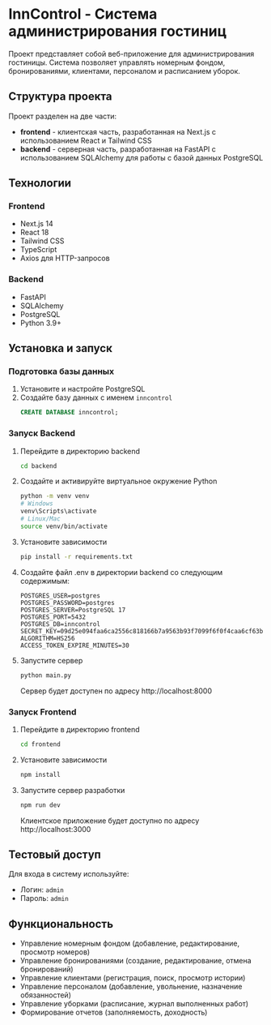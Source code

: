 # InnControl - Система администрирования гостиниц

Проект представляет собой веб-приложение для администрирования гостиницы. Система позволяет управлять номерным фондом, бронированиями, клиентами, персоналом и расписанием уборок.

## Структура проекта

Проект разделен на две части:
- **frontend** - клиентская часть, разработанная на Next.js с использованием React и Tailwind CSS
- **backend** - серверная часть, разработанная на FastAPI с использованием SQLAlchemy для работы с базой данных PostgreSQL

## Технологии

### Frontend
- Next.js 14
- React 18
- Tailwind CSS
- TypeScript
- Axios для HTTP-запросов

### Backend
- FastAPI
- SQLAlchemy
- PostgreSQL
- Python 3.9+

## Установка и запуск

### Подготовка базы данных
1. Установите и настройте PostgreSQL
2. Создайте базу данных с именем `inncontrol`
   ```sql
   CREATE DATABASE inncontrol;
   ```

### Запуск Backend
1. Перейдите в директорию backend
   ```bash
   cd backend
   ```

2. Создайте и активируйте виртуальное окружение Python
   ```bash
   python -m venv venv
   # Windows
   venv\Scripts\activate
   # Linux/Mac
   source venv/bin/activate
   ```

3. Установите зависимости
   ```bash
   pip install -r requirements.txt
   ```

4. Создайте файл .env в директории backend со следующим содержимым:
   ```
   POSTGRES_USER=postgres
   POSTGRES_PASSWORD=postgres
   POSTGRES_SERVER=PostgreSQL 17
   POSTGRES_PORT=5432
   POSTGRES_DB=inncontrol
   SECRET_KEY=09d25e094faa6ca2556c818166b7a9563b93f7099f6f0f4caa6cf63b88e8d3e7
   ALGORITHM=HS256
   ACCESS_TOKEN_EXPIRE_MINUTES=30
   ```


5. Запустите сервер
   ```bash
   python main.py
   ```
   Сервер будет доступен по адресу http://localhost:8000

### Запуск Frontend
1. Перейдите в директорию frontend
   ```bash
   cd frontend
   ```

2. Установите зависимости
   ```bash
   npm install
   ```

3. Запустите сервер разработки
   ```bash
   npm run dev
   ```
   Клиентское приложение будет доступно по адресу http://localhost:3000

## Тестовый доступ

Для входа в систему используйте:
- Логин: `admin`
- Пароль: `admin`

## Функциональность

- Управление номерным фондом (добавление, редактирование, просмотр номеров)
- Управление бронированиями (создание, редактирование, отмена бронирований)
- Управление клиентами (регистрация, поиск, просмотр истории)
- Управление персоналом (добавление, увольнение, назначение обязанностей)
- Управление уборками (расписание, журнал выполненных работ)
- Формирование отчетов (заполняемость, доходность) 